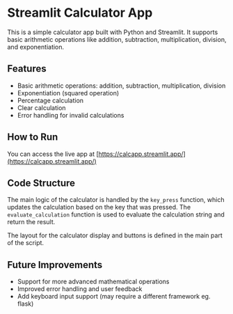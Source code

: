 # Streamlit Calculator App

This is a simple calculator app built with Python and Streamlit. It supports basic arithmetic operations like addition, subtraction, multiplication, division, and exponentiation.

## Features

- Basic arithmetic operations: addition, subtraction, multiplication, division
- Exponentiation (squared operation)
- Percentage calculation
- Clear calculation
- Error handling for invalid calculations

## How to Run

You can access the live app at [https://calcapp.streamlit.app/](https://calcapp.streamlit.app/)

## Code Structure

The main logic of the calculator is handled by the `key_press` function, which updates the calculation based on the key that was pressed. The `evaluate_calculation` function is used to evaluate the calculation string and return the result.

The layout for the calculator display and buttons is defined in the main part of the script.

## Future Improvements

- Support for more advanced mathematical operations
- Improved error handling and user feedback
- Add keyboard input support (may require a different framework eg. flask)
